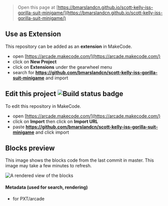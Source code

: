  


> Open this page at [https://bmarslandcn.github.io/scott-kelly-iss-gorilla-suit-minigame/](https://bmarslandcn.github.io/scott-kelly-iss-gorilla-suit-minigame/)

## Use as Extension

This repository can be added as an **extension** in MakeCode.

* open [https://arcade.makecode.com/](https://arcade.makecode.com/)
* click on **New Project**
* click on **Extensions** under the gearwheel menu
* search for **https://github.com/bmarslandcn/scott-kelly-iss-gorilla-suit-minigame** and import

## Edit this project ![Build status badge](https://github.com/bmarslandcn/scott-kelly-iss-gorilla-suit-minigame/workflows/MakeCode/badge.svg)

To edit this repository in MakeCode.

* open [https://arcade.makecode.com/](https://arcade.makecode.com/)
* click on **Import** then click on **Import URL**
* paste **https://github.com/bmarslandcn/scott-kelly-iss-gorilla-suit-minigame** and click import

## Blocks preview

This image shows the blocks code from the last commit in master.
This image may take a few minutes to refresh.

![A rendered view of the blocks](https://github.com/bmarslandcn/scott-kelly-iss-gorilla-suit-minigame/raw/master/.github/makecode/blocks.png)

#### Metadata (used for search, rendering)

* for PXT/arcade
<script src="https://makecode.com/gh-pages-embed.js"></script><script>makeCodeRender("{{ site.makecode.home_url }}", "{{ site.github.owner_name }}/{{ site.github.repository_name }}");</script>
